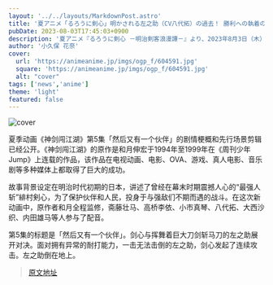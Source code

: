 ```yaml
---
layout: '../../layouts/MarkdownPost.astro'
title: '夏アニメ「るろうに剣心」明かされる左之助（CV八代拓）の過去！ 勝利への執着の元とは…？ 第5話先行カット'
pubDate: 2023-08-03T17:45:03+0900
description: '夏アニメ『るろうに剣心 －明治剣客浪漫譚－』より、2023年8月3日（木）から放送となる第5話「そして仲間がまた一人」のあらすじ・先行場面カットが公開された。'
author: '小久保 花奈'
cover:
  url: 'https://animeanime.jp/imgs/ogp_f/604591.jpg'
  square: 'https://animeanime.jp/imgs/ogp_f/604591.jpg'
  alt: "cover"
tags: ['news','anime']
theme: 'light'
featured: false
---
```


![cover](https://animeanime.jp/imgs/ogp_f/604591.jpg)

夏季动画《神剑闯江湖》第5集「然后又有一个伙伴」的剧情梗概和先行场景剪辑已经公开。《神剑闯江湖》的原作是和月伸宏于1994年至1999年在《周刊少年Jump》上连载的作品，该作品在电视动画、电影、OVA、游戏、真人电影、音乐剧等多种媒体上都取得了巨大的成功。

故事背景设定在明治时代初期的日本，讲述了曾经在幕末时期震撼人心的“最强人斩”緋村剣心，为了保护伙伴和人民，投身于与强敌们不期而遇的战斗。在这次新动画中，原作者和月全程监修，斋藤壮马、高桥李依、小市真琴、八代拓、大西沙织、内田雄马等人参与了配音。

第5集的标题是「然后又有一个伙伴」。剑心与挥舞着巨大刀剑斩马刀的左之助展开对决。面对拥有异常的耐打能力，一击无法击倒的左之助，剑心发起了连续攻击。左之助倒在地上。

>[原文地址](https://animeanime.jp/article/2023/08/03/79058.html)  